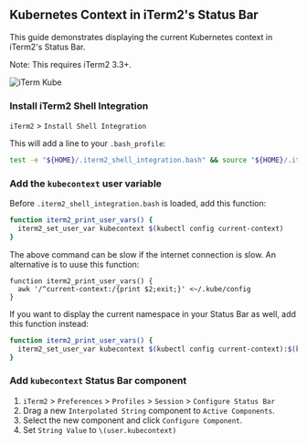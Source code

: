 ## Kubernetes Context in iTerm2's Status Bar

This guide demonstrates displaying the current Kubernetes context in iTerm2's
Status Bar.

Note: This requires iTerm2 3.3+.

![iTerm Kube](assets/images/itermkube.png "iTerm Kube")

### Install iTerm2 Shell Integration

`iTerm2` > `Install Shell Integration`

This will add a line to your `.bash_profile`:

```bash
test -e "${HOME}/.iterm2_shell_integration.bash" && source "${HOME}/.iterm2_shell_integration.bash"
```

### Add the `kubecontext` user variable

Before `.iterm2_shell_integration.bash` is loaded, add this function:

```bash
function iterm2_print_user_vars() {
  iterm2_set_user_var kubecontext $(kubectl config current-context)
}
```

The above command can be slow if the internet connection is slow. An alternative is to uuse this function:
```
function iterm2_print_user_vars() {
  awk '/^current-context:/{print $2;exit;}' <~/.kube/config
}
```

If you want to display the current namespace in your Status Bar as well, add this function instead:
```bash
function iterm2_print_user_vars() {
  iterm2_set_user_var kubecontext $(kubectl config current-context):$(kubectl config view --minify --output 'jsonpath={..namespace}')
}
```

### Add `kubecontext` Status Bar component

1. `iTerm2` > `Preferences` > `Profiles` > `Session` > `Configure Status Bar`
2. Drag a new `Interpolated String` component to `Active Components`.
3. Select the new component and click `Configure Component`.
4. Set `String Value` to `\(user.kubecontext)`
